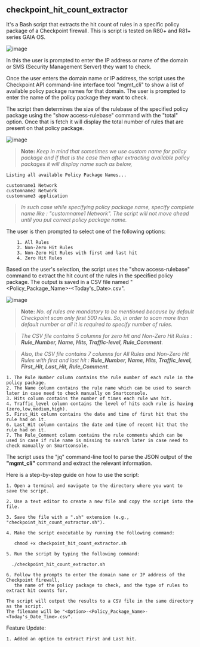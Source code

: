 ## checkpoint_hit_count_extractor

It's a Bash script that extracts the hit count of rules in a specific policy package of a Checkpoint firewall. This is script is tested on R80+ and R81+ series GAIA OS.

![image](https://user-images.githubusercontent.com/75925433/222898437-29805e89-d623-40dd-aba3-ebc0d5cbf82a.png)

In this the user is prompted to enter the IP address or name of the domain or SMS (Security Management Server) they want to check.

Once the user enters the domain name or IP address, the script uses the Checkpoint API command-line interface tool "mgmt_cli" to show a list of available policy package names for that domain. The user is prompted to enter the name of the policy package they want to check.

The script then determines the size of the rulebase of the specified policy package using the "show access-rulebase" command with the "total" option. Once that is fetch it will display the total number of rules that are present on that policy package.

![image](https://user-images.githubusercontent.com/75925433/222899373-f9338f98-c762-4e71-8fdd-15cfcbb3521b.png)

> **Note:**
    *Keep in mind that sometimes we use custom name for policy package and if that is the case then after extracting available policy packages it will display name such as below,*

```
Listing all available Policy Package Names...

customname1 Network
customname2 Network
customname3 application
```
> *In such case while specifying policy package name, specify complete name like : "customname1 Network".* 
> *The script will not move ahead until you put correct policy package name.*

The user is then prompted to select one of the following options:

```
    1. All Rules
    2. Non-Zero Hit Rules
    3. Non-Zero Hit Rules with first and last hit
    4. Zero Hit Rules
```
Based on the user's selection, the script uses the "show access-rulebase" command to extract the hit count of the rules in the specified policy package. The output is saved in a CSV file named "<Policy_Package_Name>-<Today's_Date>.csv".

![image](https://github.com/IIDrGeekII/Checkpoint_hit_count_extractor/assets/75925433/251d5aa4-c1f6-4ed5-bb91-0f4c254c7dbf)

> **Note:**
    *No. of rules are mandatory to be mentioned because by default Checkpoint scan only first 500 rules. So, in order to scan more than default number or all it is required to specify number of rules.*

> *The CSV file contains 5 columns for zero hit and Non-Zero Hit Rules : **Rule_Number, Name, Hits, Traffic-level, Rule_Comment**.*

> *Also, the CSV file contains 7 columns for All Rules and Non-Zero Hit Rules with first and last hit : **Rule_Number, Name, Hits, Traffic_level, First_Hit, Last_Hit, Rule_Comment**.*

```
1. The Rule Number column contains the rule number of each rule in the policy package.
2. The Name column contains the rule name which can be used to search later in case need to check manually on Smartconsole.
3. Hits column contains the number of times each rule was hit.
4. Traffic_level column contains the level of hits each rule is having (zero,low,medium,high).
5. First_Hit column contains the date and time of first hit that the rule had on it.
6. Last_Hit column contains the date and time of recent hit that the rule had on it.
7. The Rule_Comment column contains the rule comments which can be used in case if rule name is missing to search later in case need to check manually on Smartconsole.
```

The script uses the "jq" command-line tool to parse the JSON output of the **"mgmt_cli"** command and extract the relevant information.

Here is a step-by-step guide on how to use the script:

    1. Open a terminal and navigate to the directory where you want to save the script.

    2. Use a text editor to create a new file and copy the script into the file.

    3. Save the file with a ".sh" extension (e.g., "checkpoint_hit_count_extractor.sh").

    4. Make the script executable by running the following command:
    
       chmod +x checkpoint_hit_count_extractor.sh

    5. Run the script by typing the following command:
  
      ./checkpoint_hit_count_extractor.sh
      
    6. Follow the prompts to enter the domain name or IP address of the Checkpoint firewall, 
       the name of the policy package to check, and the type of rules to extract hit counts for.

    The script will output the results to a CSV file in the same directory as the script. 
    The filename will be "<Option>-<Policy_Package_Name>-<Today's_Date_Time>.csv".

Feature Update:

```
1. Added an option to extract First and Last hit.
```

